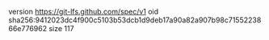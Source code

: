 version https://git-lfs.github.com/spec/v1
oid sha256:9412023dc4f900c5103b53dcb1d9deb17a90a82a907b98c7155223866e776962
size 117
